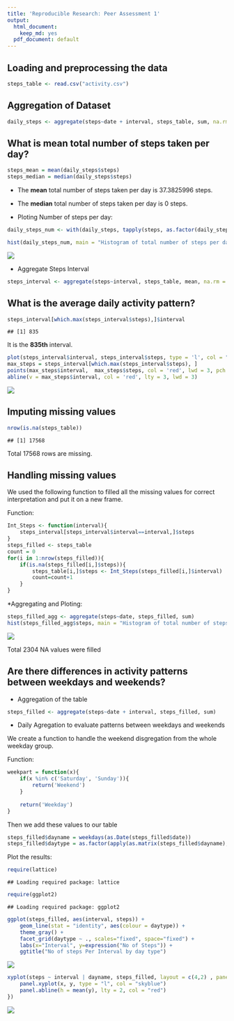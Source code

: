 ```yaml
---
title: 'Reproducible Research: Peer Assessment 1'
output:
  html_document:
    keep_md: yes
  pdf_document: default
---
```



## Loading and preprocessing the data


```r
steps_table <- read.csv("activity.csv")
```

## Aggregation of Dataset


```r
daily_steps <- aggregate(steps~date + interval, steps_table, sum, na.rm = TRUE)
```

## What is mean total number of steps taken per day?


```r
steps_mean = mean(daily_steps$steps)
steps_median = median(daily_steps$steps)
```

* The **mean** total number of steps taken per day is 
    37.3825996 steps.
* The **median** total number of steps taken per day is 
    0 steps.
    
* Ploting Number of steps per day:


```r
daily_steps_num <- with(daily_steps, tapply(steps, as.factor(daily_steps$date), sum, na.rm = T))

hist(daily_steps_num, main = "Histogram of total number of steps per day", xlab = "Steps per day", col = "lightblue")
```

![](PA1_template_files/figure-html/unnamed-chunk-4-1.png)<!-- -->
    
* Aggregate Steps Interval


```r
steps_interval <- aggregate(steps~interval, steps_table, mean, na.rm = TRUE)
```

## What is the average daily activity pattern?


```r
steps_interval[which.max(steps_interval$steps),]$interval
```

```
## [1] 835
```

It is the **835th** interval.


```r
plot(steps_interval$interval, steps_interval$steps, type = 'l', col = "skyblue", lwd = 3, pch = 19, xlab = "Interval", ylab = "N of Steps", main = "Average N of Steps by Interval")
max_steps = steps_interval[which.max(steps_interval$steps), ]
points(max_steps$interval,  max_steps$steps, col = 'red', lwd = 3, pch = 19)
abline(v = max_steps$interval, col = 'red', lty = 3, lwd = 3)
```

![](PA1_template_files/figure-html/unnamed-chunk-7-1.png)<!-- -->

## Imputing missing values


```r
nrow(is.na(steps_table))
```

```
## [1] 17568
```

Total 17568 rows are missing.

## Handling missing values

We used the following function to filled all the missing values for correct interpretation and put it on a new frame.

Function:

```r
Int_Steps <- function(interval){
    steps_interval[steps_interval$interval==interval,]$steps
}
steps_filled <- steps_table
count = 0 
for(i in 1:nrow(steps_filled)){
    if(is.na(steps_filled[i,]$steps)){
        steps_table[i,]$steps <- Int_Steps(steps_filled[i,]$interval)
        count=count+1
    }
}
```

*Aggregating and Ploting:

```r
steps_filled_agg <- aggregate(steps~date, steps_filled, sum)
hist(steps_filled_agg$steps, main = "Histogram of total number of steps per day (IMPUTE)", xlab = "Steps per day", col = "lightblue")
```

![](PA1_template_files/figure-html/unnamed-chunk-10-1.png)<!-- -->

Total 2304 NA values were filled

## Are there differences in activity patterns between weekdays and weekends?

* Aggregation of the table


```r
steps_filled <- aggregate(steps~date + interval, steps_filled, sum)
```

* Daily Agregation to evaluate patterns between weekdays and weekends

We create a function to handle the weekend disgregation from the whole weekday group.

Function:

```r
weekpart = function(x){
    if(x %in% c('Saturday', 'Sunday')){
        return('Weekend')
    }
    
    return('Weekday')
}
```

Then we add these values to our table


```r
steps_filled$dayname = weekdays(as.Date(steps_filled$date))
steps_filled$daytype = as.factor(apply(as.matrix(steps_filled$dayname), 1, weekpart))
```

Plot the results:


```r
require(lattice)
```

```
## Loading required package: lattice
```

```r
require(ggplot2)
```

```
## Loading required package: ggplot2
```

```r
ggplot(steps_filled, aes(interval, steps)) +
    geom_line(stat = "identity", aes(colour = daytype)) +
    theme_gray() +
    facet_grid(daytype ~ ., scales="fixed", space="fixed") +
    labs(x="Interval", y=expression("No of Steps")) +
    ggtitle("No of steps Per Interval by day type")
```

![](PA1_template_files/figure-html/unnamed-chunk-14-1.png)<!-- -->

```r
xyplot(steps ~ interval | dayname, steps_filled, layout = c(4,2) , panel = function(x, y, ...) {
    panel.xyplot(x, y, type = "l", col = "skyblue")
    panel.abline(h = mean(y), lty = 2, col = "red")
})
```

![](PA1_template_files/figure-html/unnamed-chunk-14-2.png)<!-- -->
